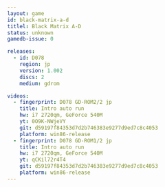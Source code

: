 ```yaml
---
layout: game
id: black-matrix-a-d
titlel: Black Matrix A-D
status: unknown
gamedb-issue: 0

releases:
  - id: D078
    region: jp
    version: 1.002
    discs: 2
    medium: gdrom

videos:
  - fingerprint: D078 GD-ROM2/2 jp
    title: Intro auto run
    hw: i7 2720qm, GeForce 540M
    yt: 0O9K-NWjeVY
    git: d59197f84353d7d2b746383e9277d9ed7c8c4053
    platform: win86-release
  - fingerprint: D078 GD-ROM1/2 jp
    title: Intro auto run
    hw: i7 2720qm, GeForce 540M
    yt: qCKil72r4T4
    git: d59197f84353d7d2b746383e9277d9ed7c8c4053
    platform: win86-release
---
```

